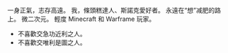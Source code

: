 一身正氣，志存高遠。 我，條頭糕達人、斯諾克愛好者。 永遠在“想”减肥的路上。 微二次元。 輕度 Minecraft 和 Warframe 玩家。
                    
+ 不喜歡交急功近利之人。            
+ 不喜歡交唯利是圖之人。


<!---
realcyberpeasant/realcyberpeasant is a ✨ special ✨ repository because its `README.md` (this file) appears on your GitHub profile.
You can click the Preview link to take a look at your changes.
--->
